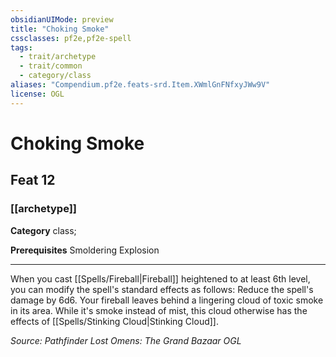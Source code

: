 ```yaml
---
obsidianUIMode: preview
title: "Choking Smoke"
cssclasses: pf2e,pf2e-spell
tags:
  - trait/archetype
  - trait/common
  - category/class
aliases: "Compendium.pf2e.feats-srd.Item.XWmlGnFNfxyJWw9V"
license: OGL
---
```

# Choking Smoke
## Feat 12
### [[archetype]]

**Category** class; 



**Prerequisites** Smoldering Explosion
* * *
When you cast [[Spells/Fireball|Fireball]] heightened to at least 6th level, you can modify the spell's standard effects as follows: Reduce the spell's damage by 6d6. Your fireball leaves behind a lingering cloud of toxic smoke in its area. While it's smoke instead of mist, this cloud otherwise has the effects of [[Spells/Stinking Cloud|Stinking Cloud]].

*Source: Pathfinder Lost Omens: The Grand Bazaar*
*OGL*